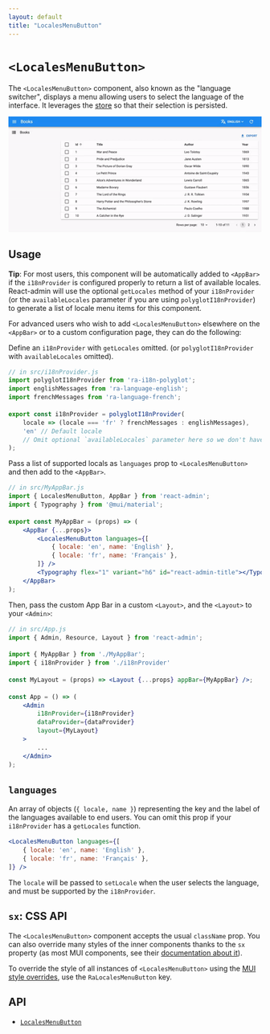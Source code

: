```yaml
---
layout: default
title: "LocalesMenuButton"
---
```


# `<LocalesMenuButton>`

The `<LocalesMenuButton>` component, also known as the "language switcher", displays a menu allowing users to select the language of the interface. It leverages the [store](./Store.md) so that their selection is persisted.

![LocalesMenuButton](./img/LocalesMenuButton.gif)

## Usage

**Tip**: For most users, this component will be automatically added to `<AppBar>` if the `i18nProvider` is configured properly to return a list of available locales. React-admin will use the optional `getLocales` method of your `i18nProvider` (or the `availableLocales` parameter if you are using `polyglotI18nProvider`) to generate a list of locale menu items for this component.

For advanced users who wish to add `<LocalesMenuButton>` elsewhere on the `<AppBar>` or to a custom configuration page, they can do the following:

Define an `i18nProvider` with `getLocales` omitted. (or `polyglotI18nProvider` with `availableLocales` omitted).

```jsx
// in src/i18nProvider.js
import polyglotI18nProvider from 'ra-i18n-polyglot';
import englishMessages from 'ra-language-english';
import frenchMessages from 'ra-language-french';

export const i18nProvider = polyglotI18nProvider(
    locale => (locale === 'fr' ? frenchMessages : englishMessages),
    'en' // Default locale
    // Omit optional `availableLocales` parameter here so we don't have duplicate `<LocalesMenuButton />` in `<AppBar>`
);
```

Pass a list of supported locals as `languages` prop to `<LocalesMenuButton>` and then add to the `<AppBar>`.

```jsx
// in src/MyAppBar.js
import { LocalesMenuButton, AppBar } from 'react-admin';
import { Typography } from '@mui/material';

export const MyAppBar = (props) => (
    <AppBar {...props}>
        <LocalesMenuButton languages={[
            { locale: 'en', name: 'English' },
            { locale: 'fr', name: 'Français' },
        ]} />
        <Typography flex="1" variant="h6" id="react-admin-title"></Typography>
    </AppBar>
);
```

Then, pass the custom App Bar in a custom `<Layout>`, and the `<Layout>` to your `<Admin>`:

```jsx
// in src/App.js
import { Admin, Resource, Layout } from 'react-admin';

import { MyAppBar } from './MyAppBar';
import { i18nProvider } from './i18nProvider'

const MyLayout = (props) => <Layout {...props} appBar={MyAppBar} />;

const App = () => (
    <Admin
        i18nProvider={i18nProvider}
        dataProvider={dataProvider}
        layout={MyLayout}
    >
        ...
    </Admin>
);
```

## `languages`

An array of objects (`{ locale, name }`) representing the key and the label of the languages available to end users. You can omit this prop if your `i18nProvider` has a `getLocales` function.

```jsx
<LocalesMenuButton languages={[
    { locale: 'en', name: 'English' },
    { locale: 'fr', name: 'Français' },
]} />
```

The `locale` will be passed to `setLocale` when the user selects the language, and must be supported by the `i18nProvider`.

## `sx`: CSS API

The `<LocalesMenuButton>` component accepts the usual `className` prop. You can also override many styles of the inner components thanks to the `sx` property (as most MUI components, see their [documentation about it](https://mui.com/customization/how-to-customize/#overriding-nested-component-styles)).

To override the style of all instances of `<LocalesMenuButton>` using the [MUI style overrides](https://mui.com/customization/globals/#css), use the `RaLocalesMenuButton` key.

## API

* [`LocalesMenuButton`]

[`LocalesMenuButton`]: https://github.com/marmelab/react-admin/blob/master/packages/ra-ui-materialui/src/button/LocalesMenuButton.tsx
